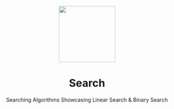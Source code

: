 <p align="center">
  <img src="https://avatars.githubusercontent.com/u/138057124?s=200&v=4" width="150" />
</p>
<h1 align="center">Search</h1>

<p align="center">Searching Algorithms Showcasing Linear Search & Binary Search</p>

